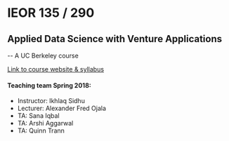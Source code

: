 # IEOR 135 / 290
## Applied Data Science with Venture Applications
-- A UC Berkeley course

[Link to course website & syllabus](https://data-x.blog)

#### Teaching team Spring 2018:
- Instructor: Ikhlaq Sidhu
- Lecturer: Alexander Fred Ojala
- TA: Sana Iqbal
- TA: Arshi Aggarwal
- TA: Quinn Trann
